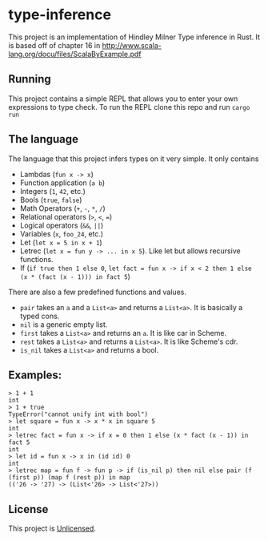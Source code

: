 # type-inference

This project is an implementation of Hindley Milner Type inference in Rust. It is based off of chapter 16 in http://www.scala-lang.org/docu/files/ScalaByExample.pdf

## Running
This project contains a simple REPL that allows you to enter your own expressions to type check. To run the REPL clone this repo and run `cargo run`

## The language
The language that this project infers types on it very simple. It only contains

* Lambdas (`fun x -> x`)
* Function application (`a b`)
* Integers (`1`, `42`, etc.)
* Bools (`true`, `false`)
* Math Operators (`+`, `-`, `*`, `/`)
* Relational operators (`>`, `<`, `=`)
* Logical operators (`&&`, `||`)
* Variables (`x`, `foo_24`, etc.)
* Let (`let x = 5 in x + 1`)
* Letrec (`let x = fun y -> ... in x 5`). Like let but allows recursive functions.
* If (`if true then 1 else 0`, `let fact = fun x -> if x < 2 then 1 else (x * (fact (x - 1))) in fact 5`)

There are also a few predefined functions and values.

* `pair` takes an `a` and a `List<a>` and returns a `List<a>`. It is basically a typed cons.
* `nil` is a generic empty list.
* `first` takes a `List<a>` and returns an `a`. It is like car in Scheme.
* `rest` takes a `List<a>` and returns a `List<a>`. It is like Scheme's cdr.
* `is_nil` takes a `List<a>` and returns a bool.

## Examples:
```
> 1 + 1
int
> 1 + true
TypeError("cannot unify int with bool")
> let square = fun x -> x * x in square 5
int
> letrec fact = fun x -> if x = 0 then 1 else (x * fact (x - 1)) in fact 5
int
> let id = fun x -> x in (id id) 0
int
> letrec map = fun f -> fun p -> if (is_nil p) then nil else pair (f (first p)) (map f (rest p)) in map
(('26 -> '27) -> (List<'26> -> List<'27>))
```


## License
This project is [Unlicensed](UNLICENSE).